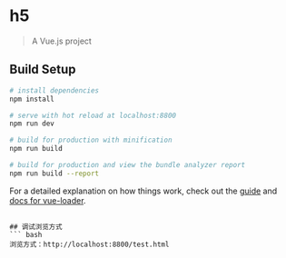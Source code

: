 # h5

> A Vue.js project

## Build Setup

``` bash
# install dependencies
npm install

# serve with hot reload at localhost:8800
npm run dev

# build for production with minification
npm run build

# build for production and view the bundle analyzer report
npm run build --report
```

For a detailed explanation on how things work, check out the [guide](http://vuejs-templates.github.io/webpack/) and [docs for vue-loader](http://vuejs.github.io/vue-loader).
```

## 调试浏览方式
``` bash
浏览方式：http://localhost:8800/test.html
```
